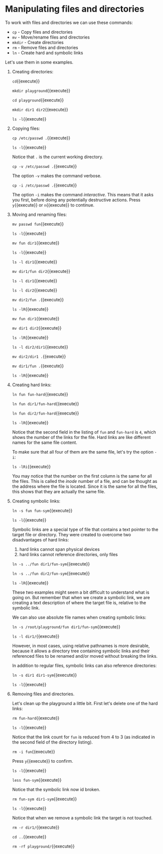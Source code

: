 # Manipulating files and directories

To work with files and directories we can use these commands:
- `cp` - Copy files and directories
- `mv` - Move/rename files and directories
- `mkdir` - Create directories
- `rm` - Remove files and directories
- `ln` - Create hard and symbolic links

Let's use them in some examples.

1. Creating directories:

   `cd`{{execute}}
   
   `mkdir playground`{{execute}}
   
   `cd playground`{{execute}}
   
   `mkdir dir1 dir2`{{execute}}
   
   `ls -l`{{execute}}
   
2. Copying files:

   `cp /etc/passwd .`{{execute}}
   
   `ls -l`{{execute}}
   
   Notice that `.` is the current working directory.
   
   `cp -v /etc/passwd .`{{execute}}
   
   The option `-v` makes the command verbose.

   `cp -i /etc/passwd .`{{execute}}
   
   The option `-i` makes the command _interactive_. This means that it
   asks you first, before doing any potentially destructive actions.
   Press `y`{{execute}} or `n`{{execute}} to continue.

3. Moving and renaming files:

   `mv passwd fun`{{execute}}
   
   `ls -l`{{execute}}
   
   `mv fun dir1`{{execute}}
   
   `ls -l`{{execute}}
   
   `ls -l dir1`{{execute}}
   
   `mv dir1/fun dir2`{{execute}}
   
   `ls -l dir1`{{execute}}
   
   `ls -l dir2`{{execute}}
   
   `mv dir2/fun .`{{execute}}
   
   `ls -lR`{{execute}}
   
   `mv fun dir1`{{execute}}
   
   `mv dir1 dir2`{{execute}}
   
   `ls -lR`{{execute}}
   
   `ls -l dir2/dir1`{{execute}}
   
   `mv dir2/dir1 .`{{execute}}
   
   `mv dir1/fun .`{{execute}}
   
   `ls -lR`{{execute}}
   
4. Creating hard links:

   `ln fun fun-hard`{{execute}}
   
   `ln fun dir1/fun-hard`{{execute}}
   
   `ln fun dir2/fun-hard`{{execute}}
   
   `ls -lR`{{execute}}
   
   Notice that the second field in the listing of `fun` and `fun-hard`
   is `4`, which shows the number of the links for the file. Hard
   links are like different names for the same file content.
   
   To make sure that all four of them are the same file, let's try the
   option `-i`:

   `ls -lRi`{{execute}}
   
   You may notice that the number on the first column is the same for
   all the files. This is called the _inode_ number of a file, and can
   be thought as the address where the file is located. Since it is
   the same for all the files, this shows that they are actually the
   same file.

5. Creating symbolic links:

   `ln -s fun fun-sym`{{execute}}
   
   `ls -l`{{execute}}
   
   Symbolic links are a special type of file that contains a text
   pointer to the target file or directory. They were created to
   overcome two disadvantages of hard links:
   1. hard links cannot span physical devices
   2. hard links cannot reference directories, only files
   
   `ln -s ../fun dir1/fun-sym`{{execute}}
   
   `ln -s ../fun dir2/fun-sym`{{execute}}
   
   `ls -lR`{{execute}}
   
   These two examples might seem a bit difficult to understand what is
   going on. But remember that when we create a symbolic link, we are
   creating a text description of where the target file is, relative
   to the symbolic link.
   
   We can also use absolute file names when creating symbolic links:
   
   `ln -s /root/playground/fun dir1/fun-sym`{{execute}}
   
   `ls -l dir1/`{{execute}}
   
   However, in most cases, using relative pathnames is more desirable,
   because it allows a directory tree containing symbolic links and
   their referenced files to be renamed and/or moved without breaking
   the links.
   
   In addition to regular files, symbolic links can also reference
   directories:
   
   `ln -s dir1 dir1-sym`{{execute}}
   
   `ls -l`{{execute}}
   
6. Removing files and directories.

   Let's clean up the playground a little bit. First let's delete one
   of the hard links:

   `rm fun-hard`{{execute}}
   
   `ls -l`{{execute}}
   
   Notice that the link count for `fun` is reduced from 4 to 3 (as
   indicated in the second field of the directory listing).
   
   `rm -i fun`{{execute}}
   
   Press `y`{{execute}} to confirm.
   
   `ls -l`{{execute}}
   
   `less fun-sym`{{execute}}
   
   Notice that the symbolic link now id broken.
   
   `rm fun-sym dir1-sym`{{execute}}
   
   `ls -l`{{execute}}
   
   Notice that when we remove a symbolic link the target is not
   touched.
   
   `rm -r dir1/`{{execute}}
   
   `cd ..`{{execute}}
   
   `rm -rf playground/`{{execute}}
